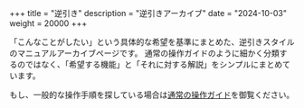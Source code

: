 +++
title = "逆引き"
description = "逆引きアーカイブ"
date = "2024-10-03"
weight = 20000
+++

「こんなことがしたい」という具体的な希望を基準にまとめた、逆引きスタイルのマニュアルアーカイブページです。
通常の操作ガイドのように細かく分類するのではなく、「希望する機能」と「それに対する解説」をシンプルにまとめています。

もし、一般的な操作手順を探している場合は[通常の操作ガイド](/docs/manual/quickstart/)を御覧ください。
